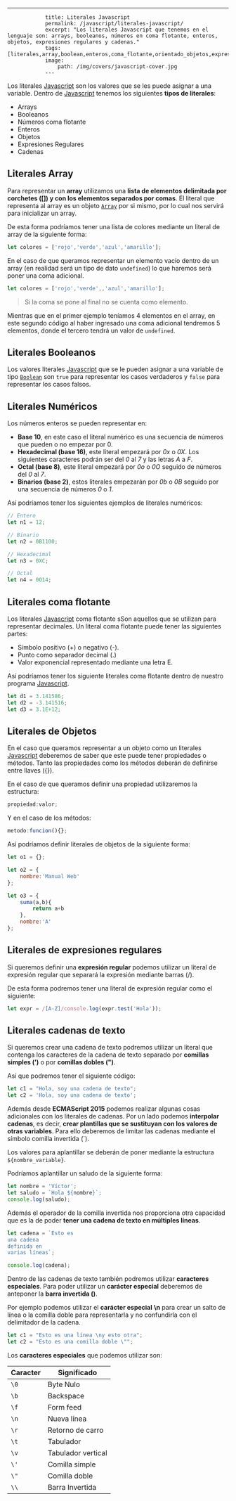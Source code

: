 ---
				title: Literales Javascript
				permalink: /javascript/literales-javascript/
				excerpt: "Los literales Javascript que tenemos en el lenguaje son: arrays, booleanos, números en coma flotante, enteros, objetos, expresiones regulares y cadenas."
				tags: [literales,array,boolean,enteros,coma_flotante,orientado_objetos,expresiones_regulares,cadenas]
				image:
  					path: /img/covers/javascript-cover.jpg
				---
			
Los literales [Javascript](https://www.manualweb.net/javascript/) son los valores que se les puede asignar a una variable. Dentro de [Javascript](https://www.manualweb.net/javascript/) tenemos los siguientes **tipos de literales**:

- Arrays
- Booleanos
- Números coma flotante
- Enteros
- Objetos
- Expresiones Regulares
- Cadenas

## Literales Array


Para representar un **array** utilizamos una **lista de elementos delimitada por corchetes ([]) y con los elementos separados por comas**. El literal que representa al array es un objeto [`Array`](https://www.w3api.com/Javascript/Array/) por si mismo, por lo cual nos servirá para inicializar un array.


De esta forma podríamos tener una lista de colores mediante un literal de array de la siguiente forma:


```javascript
let colores = ['rojo','verde','azul','amarillo'];
```


En el caso de que queramos representar un elemento vacío dentro de un array (en realidad será un tipo de dato `undefined`) lo que haremos será poner una coma adicional.


```javascript
let colores = ['rojo','verde',,'azul','amarillo'];
```


> Si la coma se pone al final no se cuenta como elemento.


Mientras que en el primer ejemplo teníamos 4 elementos en el array, en este segundo código al haber ingresado una coma adicional tendremos 5 elementos, donde el tercero tendrá un valor de `undefined`.


## Literales Booleanos


Los valores literales [Javascript](https://www.manualweb.net/javascript/) que se le pueden asignar a una variable de tipo [`Boolean`](https://www.w3api.com/Javascript/Boolean/) son `true` para representar los casos verdaderos y `false` para representar los casos falsos.


## Literales Numéricos


Los números enteros se pueden representar en:

- **Base 10**, en este caso el literal numérico es una secuencia de números que pueden o no empezar por 0.
- **Hexadecimal (base 16)**, este literal empezará por _0x_ o _0X_. Los siguientes caracteres podrán ser del _0_ al _7_ y las letras _A_ a _F_.
- **Octal (base 8)**, este literal empezará por _0o_ o _0O_ seguido de números del _0_ al _7_.
- **Binarios (base 2)**, estos literales empezarán por _0b_ o _0B_ seguido por una secuencia de números _0_ o _1_.

Así podríamos tener los siguientes ejemplos de literales numéricos:


```javascript
// Entero
let n1 = 12;

// Binario
let n2 = 0B1100;

// Hexadecimal
let n3 = 0XC;

// Octal
let n4 = 0O14;
```


## Literales coma flotante


Los literales [Javascript](https://www.manualweb.net/javascript/) coma flotante sSon aquellos que se utilizan para representar decimales. Un literal coma flotante puede tener las siguientes partes:

- Símbolo positivo (+) o negativo (-).
- Punto como separador decimal (.)
- Valor exponencial representado mediante una letra E.

Así podríamos tener los siguiente literales coma flotante dentro de nuestro programa [Javascript](https://www.manualweb.net/javascript/).


```javascript
let d1 = 3.141586;
let d2 = -3.141516;
let d3 = 3.1E+12;
```


## Literales de Objetos


En el caso que queramos representar a un objeto como un literales [Javascript](https://www.manualweb.net/javascript/) deberemos de saber que este puede tener propiedades o métodos. Tanto las propiedades como los métodos deberán de definirse entre llaves ({}).


En el caso de que queramos definir una propiedad utilizaremos la estructura:


```javascript
propiedad:valor;
```


Y en el caso de los métodos:


```javascript
metodo:funcion(){};
```


Así podríamos definir literales de objetos de la siguiente forma:


```javascript
let o1 = {};

let o2 = {
    nombre:'Manual Web'
};

let o3 = {
    suma(a,b){
        return a+b
    },
    nombre:'A'
};
```


## Literales de expresiones regulares


Si queremos definir una **expresión regular** podemos utilizar un literal de expresión regular que separará la expresión mediante barras (/).


De esta forma podremos tener una literal de expresión regular como el siguiente:


```javascript
let expr = /[A-Z]/console.log(expr.test('Hola'));
```


## Literales cadenas de texto


Si queremos crear una cadena de texto podremos utilizar un literal que contenga los caracteres de la cadena de texto separado por **comillas simples (’)** o por **comillas dobles (")**.


Así que podremos tener el siguiente código:


```javascript
let c1 = "Hola, soy una cadena de texto";
let c2 = 'Hola, soy una cadena de texto';
```


Además desde **ECMAScript 2015** podemos realizar algunas cosas adicionales con los literales de cadenas. Por un lado podemos **interpolar cadenas**, es decir, **crear plantillas que se sustituyan con los valores de otras variables**. Para ello deberemos de limitar las cadenas mediante el símbolo comilla invertida (`).


Los valores para aplantillar se deberán de poner mediante la estructura `${nombre_variable}`.


Podríamos aplantillar un saludo de la siguiente forma:


```javascript
let nombre = 'Víctor';
let saludo = `Hola ${nombre}`;
console.log(saludo);
```


Además el operador de la comilla invertida nos proporciona otra capacidad que es la de poder **tener una cadena de texto en múltiples líneas**.


```javascript
let cadena = `Esto es
una cadena
definida en
varias líneas`;

console.log(cadena);
```


Dentro de las cadenas de texto también podremos utilizar **caracteres especiales**. Para poder utilizar un **carácter especial** deberemos de anteponer la **barra invertida (\)**.


Por ejemplo podemos utilizar el **carácter especial** **\n** para crear un salto de línea o la comilla doble para representarla y no confundirla con el delimitador de la cadena.


```javascript
let c1 = "Esto es una línea \ny esto otra";
let c2 = "Esto es una comilla doble \"";
```


Los **caracteres especiales** que podemos utilizar son:


| Caracter | Significado        |
| -------- | ------------------ |
| `\0`     | Byte Nulo          |
| `\b`     | Backspace          |
| `\f`     | Form feed          |
| `\n`     | Nueva línea        |
| `\r`     | Retorno de carro   |
| `\t`     | Tabulador          |
| `\v`     | Tabulador vertical |
| `\'`     | Comilla simple     |
| `\"`     | Comilla doble      |
| `\\`     | Barra Invertida    |

